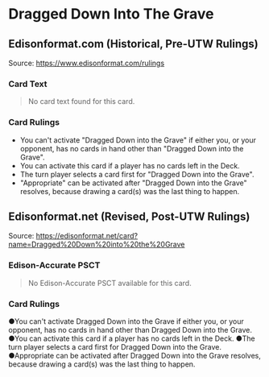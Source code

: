 # Dragged Down Into The Grave

## Edisonformat.com (Historical, Pre-UTW Rulings)

Source: https://www.edisonformat.com/rulings

### Card Text

> No card text found for this card.

### Card Rulings

*   You can't activate "Dragged Down into the Grave" if either you, or your opponent, has no cards in hand other than "Dragged Down into the Grave".
*   You can activate this card if a player has no cards left in the Deck.
*   The turn player selects a card first for "Dragged Down into the Grave".
*   "Appropriate" can be activated after "Dragged Down into the Grave" resolves, because drawing a card(s) was the last thing to happen.

## Edisonformat.net (Revised, Post-UTW Rulings)

Source: https://edisonformat.net/card?name=Dragged%20Down%20into%20the%20Grave

### Edison-Accurate PSCT

> No Edison-Accurate PSCT available for this card.

### Card Rulings

●You can't activate Dragged Down into the Grave if either you, or your opponent, has no cards in hand other than Dragged Down into the Grave.
●You can activate this card if a player has no cards left in the Deck.
●The turn player selects a card first for Dragged Down into the Grave.
●Appropriate can be activated after Dragged Down into the Grave resolves, because drawing a card(s) was the last thing to happen.
            